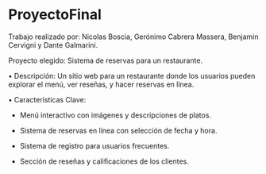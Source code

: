 # ProyectoFinal

Trabajo realizado por: Nicolas Boscia, Gerónimo Cabrera Massera, Benjamin Cervigni y Dante Galmarini.

Proyecto elegido: Sistema de reservas para un restaurante.

• Descripción: Un sitio web para un restaurante donde los usuarios pueden
explorar el menú, ver reseñas, y hacer reservas en línea.

• Características Clave:

- Menú interactivo con imágenes y descripciones de platos.

- Sistema de reservas en línea con selección de fecha y hora.

- Sistema de registro para usuarios frecuentes.

- Sección de reseñas y calificaciones de los clientes.
